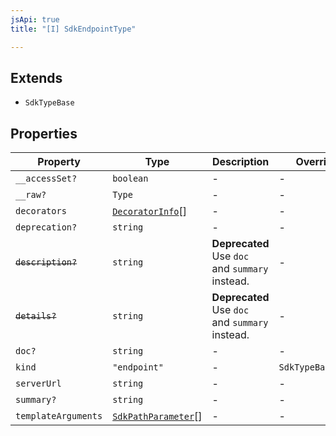 ```yaml
---
jsApi: true
title: "[I] SdkEndpointType"

---
```

## Extends

- `SdkTypeBase`

## Properties

| Property | Type | Description | Overrides | Inherited from |
| ------ | ------ | ------ | ------ | ------ |
| `__accessSet?` | `boolean` | - | - | `SdkTypeBase.__accessSet` |
| `__raw?` | `Type` | - | - | `SdkTypeBase.__raw` |
| `decorators` | [`DecoratorInfo`](DecoratorInfo.md)[] | - | - | `SdkTypeBase.decorators` |
| `deprecation?` | `string` | - | - | `SdkTypeBase.deprecation` |
| ~~`description?`~~ | `string` | **Deprecated** Use `doc` and `summary` instead. | - | `SdkTypeBase.description` |
| ~~`details?`~~ | `string` | **Deprecated** Use `doc` and `summary` instead. | - | `SdkTypeBase.details` |
| `doc?` | `string` | - | - | `SdkTypeBase.doc` |
| `kind` | `"endpoint"` | - | `SdkTypeBase.kind` | - |
| `serverUrl` | `string` | - | - | - |
| `summary?` | `string` | - | - | `SdkTypeBase.summary` |
| `templateArguments` | [`SdkPathParameter`](SdkPathParameter.md)[] | - | - | - |
